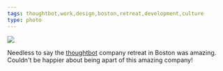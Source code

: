 ```yaml
---
tags: thoughtbot,work,design,boston,retreat,development,culture
type: photo
---
```

<img src="http://24.media.tumblr.com/32f5f24923c9362cdd77f66b52f6d2e9/tumblr_mr35506KXo1rdkc0do1_1280.jpg" />

<p>Needless to say the <a href="http://thoughtbot.com">thoughtbot</a> company retreat in Boston was amazing. Couldn't be happier about being apart of this amazing company!</p>
